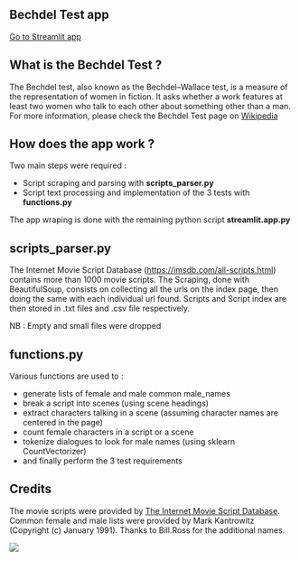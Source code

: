 ## Bechdel Test app

[Go to Streamlit app](https://share.streamlit.io/yasser-lahlou/bechdel-test/main)

## What is the Bechdel Test ?
The Bechdel test, also known as the Bechdel–Wallace test, is a measure of the representation of women in fiction. It asks whether a work features at least two women who talk to each other about something other than a man.
For more information, please check the Bechdel Test page on [Wikipedia](https://en.wikipedia.org/wiki/Bechdel_test)

## How does the app work ?
Two main steps were required :
* Script scraping and parsing with **scripts_parser.py**
* Script text processing and implementation of the 3 tests with **functions.py**

The app wraping is done with the remaining python script **streamlit.app.py**

## scripts_parser.py
The Internet Movie Script Database (https://imsdb.com/all-scripts.html) contains more than 1000 movie scripts.
The Scraping, done with BeautifulSoup, consists on collecting all the urls on the index page, then doing the same with each individual url found.
Scripts and Script index are then stored in .txt files and .csv file respectively.

NB : Empty and small files were dropped

## functions.py
Various functions are used to :
* generate lists of female and male common male_names
* break a script into scenes (using scene headings)
* extract characters talking in a scene (assuming character names are centered in the page)
* count female characters in a script or a scene
* tokenize dialogues to look for male names (using sklearn CountVectorizer)
* and finally perform the 3 test requirements

## Credits
The movie scripts were provided by [The Internet Movie Script Database](https://imsdb.com/all-scripts.html).
Common female and male lists were provided by Mark Kantrowitz (Copyright (c) January 1991). Thanks to Bill.Ross for the additional names.

![](https://github.com/Yasser-Lahlou/Colorization-app/blob/main/data/Bechdel_test_app_screenshot.png)
